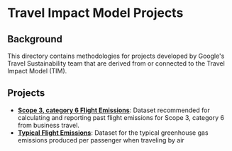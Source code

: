 # Travel Impact Model Projects

## Background

This directory contains methodologies for projects developed by Google's Travel
Sustainability team that are derived from or connected to the Travel Impact
Model (TIM).

## Projects

*   **[Scope 3, category 6 Flight Emissions](scope3_category6_flight_emissions.md)**:
    Dataset recommended for calculating and reporting past flight emissions for
    Scope 3, category 6 from business travel.
*   **[Typical Flight Emissions](typical_flight_emissions.md)**: Dataset for the
    typical greenhouse gas emissions produced per passenger when traveling by
    air
